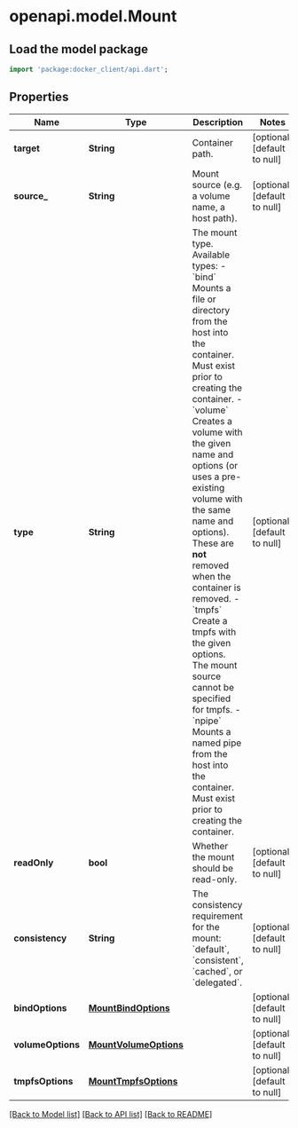 # openapi.model.Mount

## Load the model package
```dart
import 'package:docker_client/api.dart';
```

## Properties
Name | Type | Description | Notes
------------ | ------------- | ------------- | -------------
**target** | **String** | Container path. | [optional] [default to null]
**source_** | **String** | Mount source (e.g. a volume name, a host path). | [optional] [default to null]
**type** | **String** | The mount type. Available types:  - &#x60;bind&#x60; Mounts a file or directory from the host into the container. Must exist prior to creating the container. - &#x60;volume&#x60; Creates a volume with the given name and options (or uses a pre-existing volume with the same name and options). These are **not** removed when the container is removed. - &#x60;tmpfs&#x60; Create a tmpfs with the given options. The mount source cannot be specified for tmpfs. - &#x60;npipe&#x60; Mounts a named pipe from the host into the container. Must exist prior to creating the container.  | [optional] [default to null]
**readOnly** | **bool** | Whether the mount should be read-only. | [optional] [default to null]
**consistency** | **String** | The consistency requirement for the mount: &#x60;default&#x60;, &#x60;consistent&#x60;, &#x60;cached&#x60;, or &#x60;delegated&#x60;. | [optional] [default to null]
**bindOptions** | [**MountBindOptions**](MountBindOptions.md) |  | [optional] [default to null]
**volumeOptions** | [**MountVolumeOptions**](MountVolumeOptions.md) |  | [optional] [default to null]
**tmpfsOptions** | [**MountTmpfsOptions**](MountTmpfsOptions.md) |  | [optional] [default to null]

[[Back to Model list]](../README.md#documentation-for-models) [[Back to API list]](../README.md#documentation-for-api-endpoints) [[Back to README]](../README.md)


